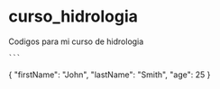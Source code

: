 # curso_hidrologia
Codigos para mi curso de hidrologia



	```
{
  "firstName": "John",
  "lastName": "Smith",
  "age": 25
}
```

